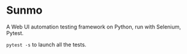 # Sunmo

A Web UI automation testing framework on Python, run with Selenium, Pytest.

`pytest -s` to launch all the tests.